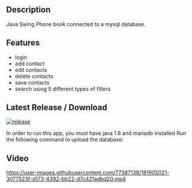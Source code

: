 Description
-

Java Swing Phone book connected to a mysql database.

Features
-

- login
- add contact
- edit contacts
- delete contacts
- save contacts
- search using 5 different types of filters

Latest Release / Download
-

[![release](https://img.shields.io/github/v/release/cobrel/webScrapingJavaSwingSelenium?logo=GitHub&style=for-the-badge)]()

In order to run this app, you must have java 1.8 and mariadb installed
Run the following command to upload the database: 

Video
-

https://user-images.githubusercontent.com/77387138/181905021-3077523f-d173-4392-bb22-d7c421adbd20.mp4
